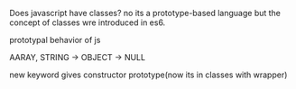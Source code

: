 Does javascript have classes?
no its a prototype-based language but the concept of classes wre introduced in es6.

prototypal behavior of js

AARAY, STRING -> OBJECT -> NULL

new keyword gives constructor prototype(now its in classes with wrapper)
